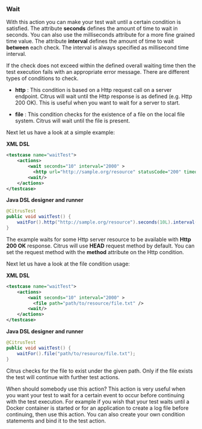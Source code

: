 ### Wait

With this action you can make your test wait until a certain condition is satisfied. The attribute **seconds** defines the amount of time to wait in seconds. You can also use the milliseconds attribute for a more fine grained time value. The attribute **interval** defines the amount of time to wait **between** each check. The interval is always specified as millisecond time interval.

If the check does not exceed within the defined overall waiting time then the test execution fails with an appropriate error message. There are different types of conditions to check.

*  **http** : This condition is based on a Http request call on a server endpoint. Citrus will wait until the Http response is as defined (e.g. Http 200 OK). This is useful when you want to wait for a server to start.

*  **file** : This condition checks for the existence of a file on the local file system. Citrus will wait until the file is present.



Next let us have a look at a simple example:

 **XML DSL** 

```xml
<testcase name="waitTest">
    <actions>
        <wait seconds="10" interval="2000" >
          <http url="http://sample.org/resource" statusCode="200" timeout="2000" />
        <wait/>
    </actions>
</testcase>
```

 **Java DSL designer and runner** 

```java
@CitrusTest
public void waitTest() {
    waitFor().http("http://sample.org/resource").seconds(10L).interval(2000L);
}
```

The example waits for some Http server resource to be available with **Http 200 OK** response. Citrus will use **HEAD** request method by default. You can set the request method with the **method** attribute on the Http condition.

Next let us have a look at the file condition usage:

 **XML DSL** 

```xml
<testcase name="waitTest">
    <actions>
        <wait seconds="10" interval="2000" >
          <file path="path/to/resource/file.txt" />
        <wait/>
    </actions>
</testcase>
```

 **Java DSL designer and runner** 

```java
@CitrusTest
public void waitTest() {
    waitFor().file("path/to/resource/file.txt");
}
```

Citrus checks for the file to exist under the given path. Only if the file exists the test will continue with further test actions.

When should somebody use this action? This action is very useful when you want your test to wait for a certain event to occur before continuing with the test execution. For example if you wish that your test waits until a Docker container is started or for an application to create a log file before continuing, then use this action. You can also create your own condition statements and bind it to the test action.

